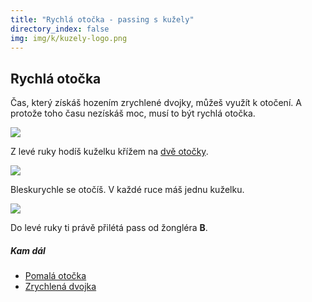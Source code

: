 ```yaml
---
title: "Rychlá otočka - passing s kužely"
directory_index: false
img: img/k/kuzely-logo.png
---
```


## Rychlá otočka


Čas, který získáš hozením zrychlené dvojky, můžeš využít k otočení. A protože toho času nezískáš moc, musí to být rychlá otočka.

![](img/r/rychlaotockaa.png)

Z levé ruky hodíš kuželku křížem na <a href="/kuzely/passing/hody.html#double" title="Hod na dvě otočky.">dvě otočky</a>.

![](img/r/rychlaotockab.png)

Bleskurychle se otočíš. V každé ruce máš jednu kuželku.

![](img/r/rychlaotockac.png)

Do levé ruky ti právě přilétá pass od žongléra **B**.


##### Kam dál

- [Pomalá otočka](/kuzely/passing/pomala-otocka.html "Při házení 4 count je dostatek času i na otočku")
- [Zrychlená dvojka](/kuzely/passing/zrychlena-dvojka.html "Trik pro ozvláštnění 2 count nebo 4 count")
